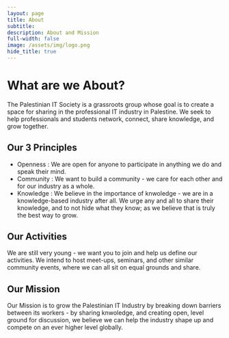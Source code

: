 ```yaml
---
layout: page
title: About
subtitle:
description: About and Mission
full-width: false
image: /assets/img/logo.png
hide_title: true
---
```

# What are we About?
The Palestinian IT Society is a grassroots group whose goal is to create a space for sharing in the professional IT industry in Palestine. We seek to help professionals and students network, connect, share knowledge, and grow together.

## Our 3 Principles

- Openness : We are open for anyone to participate in anything we do and speak their mind.
- Community : We want to build a community - we care for each other and for our industry as a whole.
- Knowledge : We believe in the importance of knwoledge - we are in a knowledge-based industry after all. We urge any and all to share their knowledge, and to not hide what they know; as we believe that is truly the best way to grow.

## Our Activities

We are still very young - we want you to join and help us define our activities. We intend to host meet-ups, seminars, and other similar community events, where we can all sit on equal grounds and share.

## Our Mission

Our Mission is to grow the Palestinian IT Industry by breaking down barriers between its workers - by sharing knwoledge, and creating open, level ground for discussion, we believe we can help the industry shape up and compete on an ever higher level globally.
